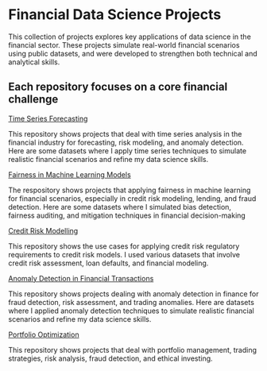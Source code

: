 # Financial Data Science Projects

This collection of projects explores key applications of data science in the financial sector. These projects simulate real-world financial scenarios using public datasets, and were developed to strengthen both technical and analytical skills. 

## Each repository focuses on a core financial challenge

[Time Series Forecasting](https://github.com/MiltonGreat/Time-Series-Forecasting)

This repository shows projects that deal with time series analysis in the financial industry for forecasting, risk modeling, and anomaly detection. Here are some datasets where I apply time series techniques to simulate realistic financial scenarios and refine my data science skills.

[Fairness in Machine Learning Models](https://github.com/MiltonGreat/Fairness-in-Machine-Learning-Models)

The respository shows projects that applying fairness in machine learning for financial scenarios, especially in credit risk modeling, lending, and fraud detection. Here are some datasets where I simulated bias detection, fairness auditing, and mitigation techniques in financial decision-making

[Credit Risk Modelling](https://github.com/MiltonGreat/Credit-Risk-Modelling)

This repository shows the use cases for applying credit risk regulatory requirements to credit risk models. I used various datasets that involve credit risk assessment, loan defaults, and financial modeling.

[Anomaly Detection in Financial Transactions](https://github.com/MiltonGreat/Anomaly-Detection-in-Financial)

This repository shows projects dealing with anomaly detection in finance for fraud detection, risk assessment, and trading anomalies. Here are datasets where I applied anomaly detection techniques to simulate realistic financial scenarios and refine my data science skills.

[Portfolio Optimization](https://github.com/MiltonGreat/Portfolio-Optimization)

This repository shows projects that deal with portfolio management, trading strategies, risk analysis, fraud detection, and ethical investing.
